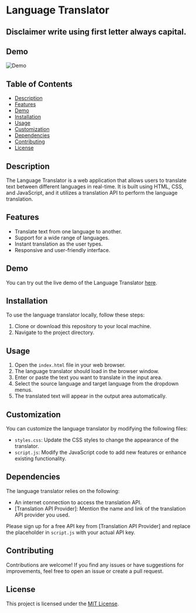 # Language Translator

## Disclaimer write using first letter always capital.

## Demo

![Demo](https://user-images.githubusercontent.com/47030714/197366440-212fee96-7606-41dc-b45a-eefc8157fa7c.png)

## Table of Contents
- [Description](#description)
- [Features](#features)
- [Demo](#demo)
- [Installation](#installation)
- [Usage](#usage)
- [Customization](#customization)
- [Dependencies](#dependencies)
- [Contributing](#contributing)
- [License](#license)

## Description
The Language Translator is a web application that allows users to translate text between different languages in real-time. It is built using HTML, CSS, and JavaScript, and it utilizes a translation API to perform the language translation.

## Features
- Translate text from one language to another.
- Support for a wide range of languages.
- Instant translation as the user types.
- Responsive and user-friendly interface.

## Demo
You can try out the live demo of the Language Translator [here](https://nitinsingh0219.github.io/language-translator.github.io/).

## Installation
To use the language translator locally, follow these steps:
1. Clone or download this repository to your local machine.
2. Navigate to the project directory.

## Usage
1. Open the `index.html` file in your web browser.
2. The language translator should load in the browser window.
3. Enter or paste the text you want to translate in the input area.
4. Select the source language and target language from the dropdown menus.
5. The translated text will appear in the output area automatically.

## Customization
You can customize the language translator by modifying the following files:
- `styles.css`: Update the CSS styles to change the appearance of the translator.
- `script.js`: Modify the JavaScript code to add new features or enhance existing functionality.

## Dependencies
The language translator relies on the following:
- An internet connection to access the translation API.
- [Translation API Provider]: Mention the name and link of the translation API provider you used.

Please sign up for a free API key from [Translation API Provider] and replace the placeholder in `script.js` with your actual API key.

## Contributing
Contributions are welcome! If you find any issues or have suggestions for improvements, feel free to open an issue or create a pull request.

## License
This project is licensed under the [MIT License](LICENSE).
